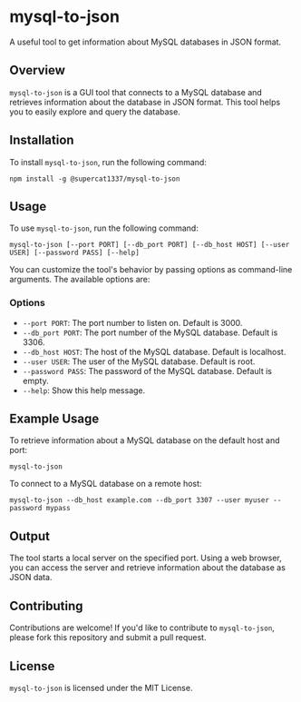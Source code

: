 # mysql-to-json

A useful tool to get information about MySQL databases in JSON format.

## Overview

`mysql-to-json` is a GUI tool that connects to a MySQL database and retrieves information about the database in JSON format. This tool helps you to easily explore and query the database.

## Installation

To install `mysql-to-json`, run the following command:

```
npm install -g @supercat1337/mysql-to-json
```

## Usage

To use `mysql-to-json`, run the following command:

```
mysql-to-json [--port PORT] [--db_port PORT] [--db_host HOST] [--user USER] [--password PASS] [--help]
```

You can customize the tool's behavior by passing options as command-line arguments. The available options are:

### Options

-   `--port PORT`: The port number to listen on. Default is 3000.
-   `--db_port PORT`: The port number of the MySQL database. Default is 3306.
-   `--db_host HOST`: The host of the MySQL database. Default is localhost.
-   `--user USER`: The user of the MySQL database. Default is root.
-   `--password PASS`: The password of the MySQL database. Default is empty.
-   `--help`: Show this help message.

## Example Usage

To retrieve information about a MySQL database on the default host and port:

```
mysql-to-json
```

To connect to a MySQL database on a remote host:

```
mysql-to-json --db_host example.com --db_port 3307 --user myuser --password mypass
```

## Output

The tool starts a local server on the specified port. Using a web browser, you can access the server and retrieve information about the database as JSON data.

## Contributing

Contributions are welcome! If you'd like to contribute to `mysql-to-json`, please fork this repository and submit a pull request.

## License

`mysql-to-json` is licensed under the MIT License.
